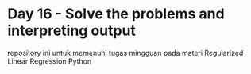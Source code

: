 # Day 16 - Solve the problems and interpreting output
repository ini untuk memenuhi tugas mingguan pada materi Regularized Linear Regression Python
